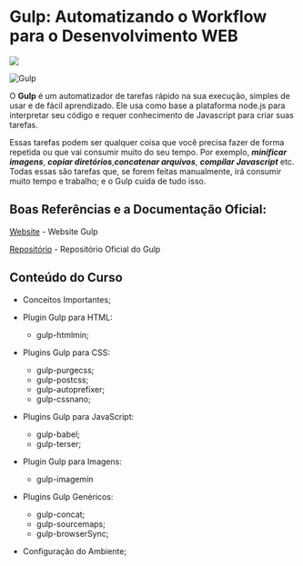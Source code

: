 # Gulp: Automatizando o Workflow para o Desenvolvimento WEB

<image styles = "align-center" src = "https://user-images.githubusercontent.com/64049906/105084958-75401080-5a6d-11eb-9a2c-084c25ad38a8.png"> 

![Gulp](https://user-images.githubusercontent.com/64049906/105084958-75401080-5a6d-11eb-9a2c-084c25ad38a8.png)

O **Gulp** é um automatizador de tarefas rápido na sua execução, simples de usar e de fácil aprendizado. Ele usa como base a plataforma node.js para interpretar seu código e requer conhecimento de Javascript para criar suas tarefas.

Essas tarefas podem ser qualquer coisa que você precisa fazer de forma repetida ou que vai consumir muito do seu tempo. Por exemplo, **_minificar imagens_**, **_copiar diretórios_**,**_concatenar arquivos_**, **_compilar Javascript_** etc. Todas essas são tarefas que, se forem feitas manualmente, irá consumir muito tempo e trabalho; e o Gulp cuida de tudo isso.

## Boas Referências e a Documentação Oficial:

[Website](https://gulpjs.com/) - Website Gulp

[Repositório](https://github.com/gulpjs/gulp) - Repositório Oficial do Gulp

## Conteúdo do Curso

* Conceitos Importantes;

* Plugin Gulp para HTML: 
    * gulp-htmlmin;

* Plugins Gulp para CSS:
    * gulp-purgecss; 
    * gulp-postcss;
    * gulp-autoprefixer;
    * gulp-cssnano;

* Plugins Gulp para JavaScript:
    * gulp-babel;
    * gulp-terser;

* Plugin Gulp para Imagens:
    * gulp-imagemin

* Plugins Gulp Genéricos:
    * gulp-concat;
    * gulp-sourcemaps;
    * gulp-browserSync;

* Configuração do Ambiente;



